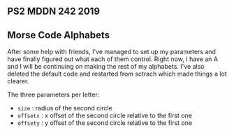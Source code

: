 ## PS2 MDDN 242 2019

## Morse Code Alphabets

After some help with friends, I've managed to set up my parameters and have finally figured out what each of them control. Right now, I have an A and I will be continuing on making the rest of my alphabets. I've also deleted the default code and restarted from sctrach which made things a lot clearer. 


The three parameters per letter:
  * `size` : radius of the second circle
  * `offsetx` : x offset of the second circle relative to the first one
  * `offsety` : y offset of the second circle relative to the first one


